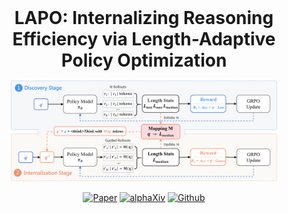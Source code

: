 <div align="center">


<h1 style="display: flex; justify-content: center; align-items: center; gap: 10px; margin: 0;">
LAPO: Internalizing Reasoning Efficiency via Length-Adaptive Policy Optimization
</h1>
<p align="center"><em></em></p>

<div align="center">
  <img src="./figures/overview.png" alt="overview" style="width: 85%; height: auto;">
</div>


[![Paper](https://img.shields.io/badge/paper-A42C25?style=for-the-badge&logo=arxiv&logoColor=white)](http://arxiv.org/abs/2507.15758) [![alphaXiv](https://img.shields.io/badge/discussion-A42C25?style=for-the-badge&logo=arxiv&logoColor=white&color=blue
)](https://www.alphaxiv.org/abs/2507.15758) [![Github](https://img.shields.io/badge/LAPO-000000?style=for-the-badge&logo=github&logoColor=000&logoColor=white)](https://github.com/zju-real/LAPO)
